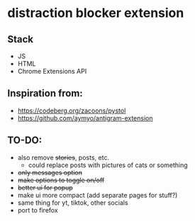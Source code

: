 # distraction blocker extension

## Stack
- JS
- HTML
- Chrome Extensions API

## Inspiration from:
- https://codeberg.org/zacoons/pystol
- https://github.com/aymyo/antigram-extension

## TO-DO:
- also remove ~~stories~~, posts, etc.
  - could replace posts with pictures of cats or something
- ~~only messages option~~
- ~~make options to toggle on/off~~
- ~~better ui for popup~~
- make ui more compact (add separate pages for stuff?)
- same thing for yt, tiktok, other socials
- port to firefox
